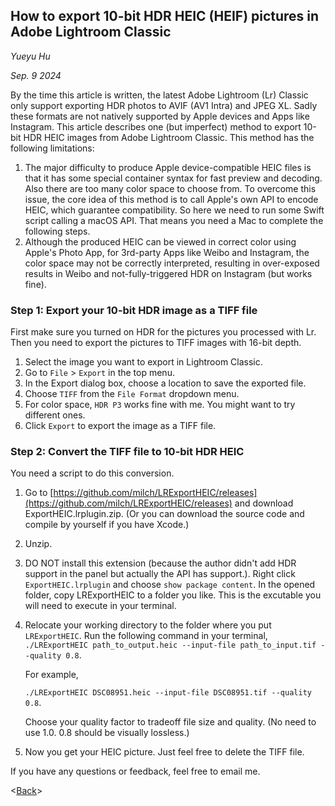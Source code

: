 <!DOCTYPE html>
<html lang="en">
<meta http-equiv="Content-Type" content="text/html; charset=utf-8" />
<head>
    <title>How to export 10-bit HDR HEIC (HEIF) pictures in Adobe Lightroom Classic</title>
</head>
<link href="./retro.css" rel="stylesheet"></link>

## How to export 10-bit HDR HEIC (HEIF) pictures in Adobe Lightroom Classic

*Yueyu Hu*

*Sep. 9 2024* 


By the time this article is written, the latest Adobe Lightroom (Lr) Classic only support exporting HDR photos to AVIF (AV1 Intra) and JPEG XL. Sadly these formats are not natively supported by Apple devices and Apps like Instagram.  This article describes one (but imperfect) method to export 10-bit HDR HEIC images from Adobe Lightroom Classic. This method has the following limitations:

1. The major difficulty to produce Apple device-compatible HEIC files is that it has some special container syntax for fast preview and decoding. Also there are too many color space to choose from. To overcome this issue, the core idea of this method is to call Apple's own API to encode HEIC, which guarantee compatibility. So here we need to run some Swift script calling a macOS API. That means you need a Mac to complete the following steps.
2. Although the produced HEIC can be viewed in correct color using Apple's Photo App, for 3rd-party Apps like Weibo and Instagram, the color space may not be correctly interpreted, resulting in over-exposed results in Weibo and not-fully-triggered HDR on Instagram (but works fine).


### Step 1: Export your 10-bit HDR image as a TIFF file

First make sure you turned on HDR for the pictures you processed with Lr. Then you need to export the pictures to TIFF images with 16-bit depth.

1. Select the image you want to export in Lightroom Classic.
2. Go to `File` > `Export` in the top menu.
3. In the Export dialog box, choose a location to save the exported file.
4. Choose `TIFF` from the `File Format` dropdown menu.
5. For color space, `HDR P3` works fine with me. You might want to try different ones.
6. Click `Export` to export the image as a TIFF file.

### Step 2: Convert the TIFF file to 10-bit HDR HEIC

You need a script to do this conversion.

1. Go to [https://github.com/milch/LRExportHEIC/releases](https://github.com/milch/LRExportHEIC/releases) and download ExportHEIC.lrplugin.zip. (Or you can download the source code and compile by yourself if you have Xcode.)
2. Unzip.
3. DO NOT install this extension (because the author didn't add HDR support in the panel but actually the API has support.). Right click `ExportHEIC.lrplugin` and choose `show package content`. In the opened folder, copy LRExportHEIC to a folder you like. This is the excutable you will need to execute in your terminal.
4. Relocate your working directory to the folder where you put `LRExportHEIC`.  Run the following command in your terminal, 
   ```./LRExportHEIC path_to_output.heic --input-file path_to_input.tif --quality 0.8```.

   For example,

   ```./LRExportHEIC DSC08951.heic --input-file DSC08951.tif --quality 0.8```.
   
   Choose your quality factor to tradeoff file size and quality. (No need to use 1.0. 0.8 should be visually lossless.)
5. Now you get your HEIC picture. Just feel free to delete the TIFF file.



If you have any questions or feedback, feel free to email me.

<[Back](welcome.html)>